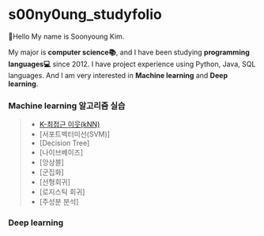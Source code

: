 # s00ny0ung_studyfolio
👋Hello My name is Soonyoung Kim.<br>

My major is **computer science📚**, and I have been studying **programming languages💻** since 2012.
I have project experience using Python, Java, SQL languages. 
And I am very interested in **Machine learning** and **Deep learning**.

### Machine learning 알고리즘 실습
>  - [K-최접근 이웃(kNN)](4.2_knn_농구선수_포지션_예측_실습.html)
>  - [서포트벡터미선(SVM)]
>  - [Decision Tree]
>  - [나이브베이즈]
>  - [앙상블]
>  - [군집화]
>  - [선형회귀]
>  - [로지스틱 회귀]
>  - [주성분 분석]

### Deep learning
